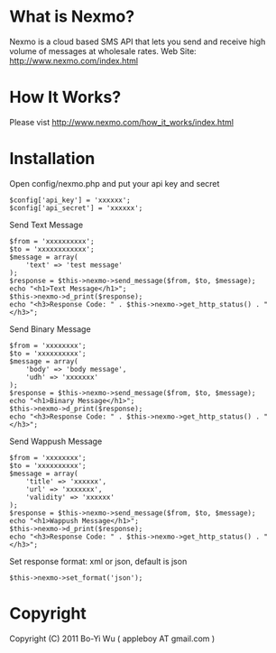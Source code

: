 What is Nexmo?
=======================

Nexmo is a cloud based SMS API that lets you send
and receive high volume of messages at wholesale rates.
Web Site: http://www.nexmo.com/index.html

How It Works?
=======================

Please vist http://www.nexmo.com/how_it_works/index.html

Installation
=======================

Open config/nexmo.php and put your api key and secret

    $config['api_key'] = 'xxxxxx';
    $config['api_secret'] = 'xxxxxx';

Send Text Message

    $from = 'xxxxxxxxxx';
    $to = 'xxxxxxxxxxxx';
    $message = array(
        'text' => 'test message'
    );
    $response = $this->nexmo->send_message($from, $to, $message);
    echo "<h1>Text Message</h1>";
    $this->nexmo->d_print($response);
    echo "<h3>Response Code: " . $this->nexmo->get_http_status() . "</h3>";

Send Binary Message

    $from = 'xxxxxxxx';
    $to = 'xxxxxxxxxx';
    $message = array(
        'body' => 'body message',
        'udh' => 'xxxxxxx'
    );
    $response = $this->nexmo->send_message($from, $to, $message);
    echo "<h1>Binary Message</h1>";
    $this->nexmo->d_print($response);
    echo "<h3>Response Code: " . $this->nexmo->get_http_status() . "</h3>";

Send Wappush Message
    
    $from = 'xxxxxxxx';
    $to = 'xxxxxxxxxx';
    $message = array(
        'title' => 'xxxxxx',
        'url' => 'xxxxxxx',
        'validity' => 'xxxxxx'
    );
    $response = $this->nexmo->send_message($from, $to, $message);
    echo "<h1>Wappush Message</h1>";
    $this->nexmo->d_print($response);
    echo "<h3>Response Code: " . $this->nexmo->get_http_status() . "</h3>";
    
Set response format: xml or json, default is json

    $this->nexmo->set_format('json');

Copyright
=======================

Copyright (C) 2011 Bo-Yi Wu ( appleboy AT gmail.com )

